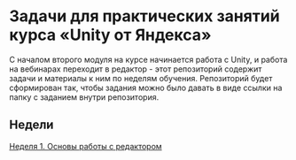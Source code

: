 # Задачи для практических занятий курса «Unity от Яндекса»

С началом второго модуля на курсе начинается работа с Unity, и работа на вебинарах переходит в редактор - этот репозиторий содержит задачи и материалы к ним по неделям обучения. Репозиторий будет сформирован так, чтобы задания можно было давать в виде ссылки на папку с заданием внутри репозитория.

## Недели
[Неделя 1. Основы работы с редактором](https://github.com/Ramil2911/unity-practicum-tasks)
